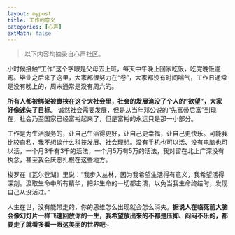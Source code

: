 ```yaml
---
layout: mypost
title: 工作的意义
categories: [心声]
extMath: false
---
```


> 以下内容均摘录自心声社区。


小时候接触“工作”这个字眼是父母去上班，每天中午晚上回家吃饭，吃完晚饭遛弯。毕业之后来了这里，大家都很努力在“卷”，大家都没有时间喘气，工作日通常是没有晚上的，周末通常是没有周六的。

**所有人都被绑架被裹挟在这个大社会里，社会的发展淹没了个人的“欲望”，大家好像迷失了目标。** 诚然社会需要发展，但是从当年邓公说的“先富带后富”到现在，社会乃至国家已经富裕起来了，但是富裕的永远只是那一小部分。

工作是为生活服务的，让自己生活得更好，让自己更幸福，让自己更快乐。可能我比较自私，我不想谈什么科技发展、社会理想。没有手机也可以活、没有电脑也可以活，一个月3千有3千的活法，一个月5万有5万的活法，我对留在北上广深没有执念，甚至我会厌恶扎根在这些地方。

梭罗在《瓦尔登湖》里说：“我步入丛林，因为我希望生活得有意义，我希望活得深刻。汲取生命中所有精华，把非生命的一切都击溃，以免当我生命终结时，发现自己从没活过。”

人生在世，没有能带走的，你的思维怎么出现就会怎么消失。**据说人在临死前大脑会像幻灯片一样飞速回放你的一生，我希望放出来的不都是压抑、闷闷不乐的，都要走了就看多看一眼这美丽的世界吧~**

